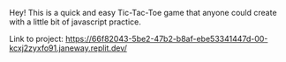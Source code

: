 Hey! This is a quick and easy Tic-Tac-Toe game that anyone could create with a little bit of javascript practice.

Link to project: https://66f82043-5be2-47b2-b8af-ebe53341447d-00-kcxj2zyxfo91.janeway.replit.dev/
